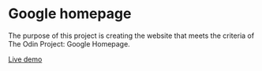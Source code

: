 
#  Google homepage

The purpose of this project is creating the website that meets the criteria of The Odin Project: Google Homepage.

[Live demo](https://peejong.github.io/google-homepage/) 
